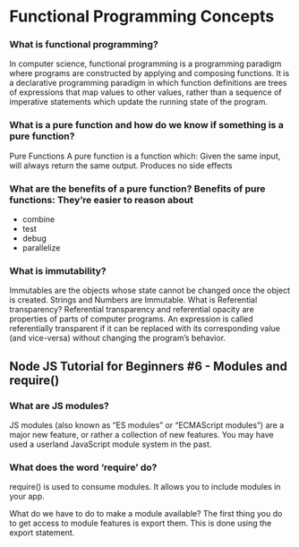 # Functional Programming Concepts

### What is functional programming?

In computer science, functional programming is a programming paradigm where programs are constructed by applying and composing functions. It is a declarative programming paradigm in which function definitions are trees of expressions that map values to other values, rather than a sequence of imperative statements which update the running state of the program.

### What is a pure function and how do we know if something is a pure function?

Pure Functions A pure function is a function which: Given the same input, will always return the same output. Produces no side effects

### What are the benefits of a pure function? Benefits of pure functions: They’re easier to reason about

- combine
- test
- debug
- parallelize
  
### What is immutability?

Immutables are the objects whose state cannot be changed once the object is created. Strings and Numbers are Immutable. What is Referential transparency? Referential transparency and referential opacity are properties of parts of computer programs. An expression is called referentially transparent if it can be replaced with its corresponding value (and vice-versa) without changing the program’s behavior.

## Node JS Tutorial for Beginners #6 - Modules and require()

### What are JS modules?

JS modules (also known as “ES modules” or “ECMAScript modules”) are a major new feature, or rather a collection of new features. You may have used a userland JavaScript module system in the past.

### What does the word ‘require’ do?

require() is used to consume modules. It allows you to include modules in your app.

What do we have to do to make a module available?
The first thing you do to get access to module features is export them. This is done using the export statement.